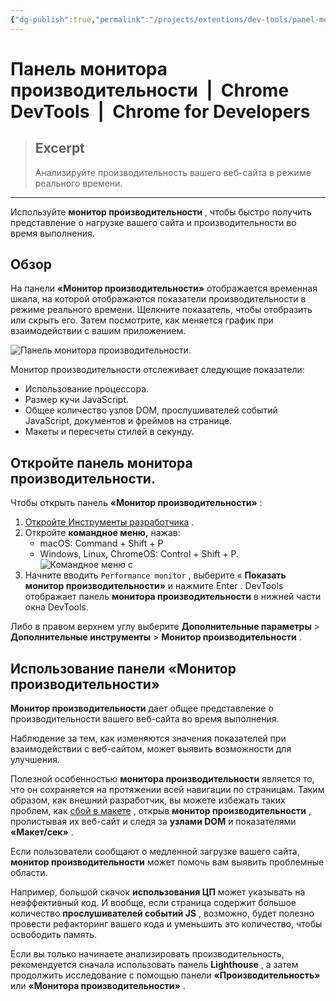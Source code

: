 ```yaml
---
{"dg-publish":true,"permalink":"/projects/extentions/dev-tools/panel-monitora-proizvoditelnosti-chrome-dev-tools-chrome-for-developers/"}
---
```



# Панель монитора производительности  |  Chrome DevTools  |  Chrome for Developers

> ## Excerpt
> Анализируйте производительность вашего веб-сайта в режиме реального времени.

---
Используйте **монитор производительности** , чтобы быстро получить представление о нагрузке вашего сайта и производительности во время выполнения.

## Обзор

На панели **«Монитор производительности»** отображается временная шкала, на которой отображаются показатели производительности в режиме реального времени. Щелкните показатель, чтобы отобразить или скрыть его. Затем посмотрите, как меняется график при взаимодействии с вашим приложением.

![Панель монитора производительности.](https://developer.chrome.com/static/docs/devtools/performance-monitor/image/performance-monitor-screenshot.png?hl=ru)

Монитор производительности отслеживает следующие показатели:

-   Использование процессора.
-   Размер кучи JavaScript.
-   Общее количество узлов DOM, прослушивателей событий JavaScript, документов и фреймов на странице.
-   Макеты и пересчеты стилей в секунду.

## Откройте панель монитора производительности.

Чтобы открыть панель **«Монитор производительности»** :

1.  [Откройте Инструменты разработчика](https://developer.chrome.com/docs/devtools/open?hl=ru) .
2.  Откройте **командное меню,** нажав:
    -   macOS: Command + Shift + P
    -   Windows, Linux, ChromeOS: Control + Shift + P. ![Командное меню с](https://developer.chrome.com/static/docs/devtools/performance-monitor/image/command-menu-performance-monitor.png?hl=ru)
3.  Начните вводить `Performance monitor` , выберите « **Показать монитор производительности»** и нажмите Enter . DevTools отображает панель **монитора производительности** в нижней части окна DevTools.

Либо в правом верхнем углу выберите **Дополнительные параметры** > **Дополнительные инструменты** > **Монитор производительности** .

## Использование панели «Монитор производительности»

**Монитор производительности** дает общее представление о производительности вашего веб-сайта во время выполнения.

Наблюдение за тем, как изменяются значения показателей при взаимодействии с веб-сайтом, может выявить возможности для улучшения.

Полезной особенностью **монитора производительности** является то, что он сохраняется на протяжении всей навигации по страницам. Таким образом, как внешний разработчик, вы можете избежать таких проблем, как [сбой в макете](https://web.dev/articles/avoid-large-complex-layouts-and-layout-thrashing?hl=ru) , открыв **монитор производительности** , пролистывая их веб-сайт и следя за **узлами DOM** и показателями **«Макет/сек»** .

Если пользователи сообщают о медленной загрузке вашего сайта, **монитор производительности** может помочь вам выявить проблемные области.

Например, большой скачок **использования ЦП** может указывать на неэффективный код. И вообще, если страница содержит большое количество **прослушивателей событий JS** , возможно, будет полезно провести рефакторинг вашего кода и уменьшить это количество, чтобы освободить память.

Если вы только начинаете анализировать производительность, рекомендуется сначала использовать панель **Lighthouse** , а затем продолжить исследование с помощью панели **«Производительность»** или **«Монитора производительности»** .
